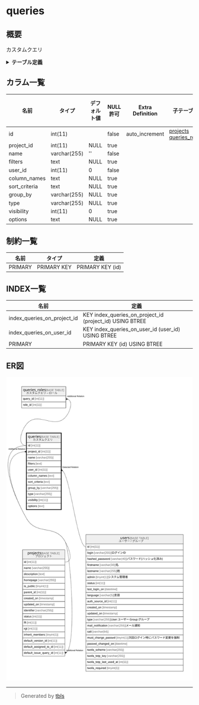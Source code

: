 # queries

## 概要

カスタムクエリ

<details>
<summary><strong>テーブル定義</strong></summary>

```sql
CREATE TABLE `queries` (
  `id` int(11) NOT NULL AUTO_INCREMENT,
  `project_id` int(11) DEFAULT NULL,
  `name` varchar(255) NOT NULL DEFAULT '',
  `filters` text DEFAULT NULL,
  `user_id` int(11) NOT NULL DEFAULT 0,
  `column_names` text DEFAULT NULL,
  `sort_criteria` text DEFAULT NULL,
  `group_by` varchar(255) DEFAULT NULL,
  `type` varchar(255) DEFAULT NULL,
  `visibility` int(11) DEFAULT 0,
  `options` text DEFAULT NULL,
  PRIMARY KEY (`id`),
  KEY `index_queries_on_project_id` (`project_id`),
  KEY `index_queries_on_user_id` (`user_id`)
) ENGINE=InnoDB AUTO_INCREMENT=[Redacted by tbls] DEFAULT CHARSET=utf8mb4
```

</details>

## カラム一覧

| 名前            | タイプ          | デフォルト値       | NULL許可   | Extra Definition | 子テーブル                                                     | 親テーブル                   | コメント     |
| ------------- | ------------ | ------------ | -------- | ---------------- | --------------------------------------------------------- | ----------------------- | -------- |
| id            | int(11)      |              | false    | auto_increment   | [projects](projects.md) [queries_roles](queries_roles.md) |                         |          |
| project_id    | int(11)      | NULL         | true     |                  |                                                           | [projects](projects.md) |          |
| name          | varchar(255) | ''           | false    |                  |                                                           |                         |          |
| filters       | text         | NULL         | true     |                  |                                                           |                         |          |
| user_id       | int(11)      | 0            | false    |                  |                                                           | [users](users.md)       |          |
| column_names  | text         | NULL         | true     |                  |                                                           |                         |          |
| sort_criteria | text         | NULL         | true     |                  |                                                           |                         |          |
| group_by      | varchar(255) | NULL         | true     |                  |                                                           |                         |          |
| type          | varchar(255) | NULL         | true     |                  |                                                           |                         |          |
| visibility    | int(11)      | 0            | true     |                  |                                                           |                         |          |
| options       | text         | NULL         | true     |                  |                                                           |                         |          |

## 制約一覧

| 名前      | タイプ         | 定義               |
| ------- | ----------- | ---------------- |
| PRIMARY | PRIMARY KEY | PRIMARY KEY (id) |

## INDEX一覧

| 名前                          | 定義                                                       |
| --------------------------- | -------------------------------------------------------- |
| index_queries_on_project_id | KEY index_queries_on_project_id (project_id) USING BTREE |
| index_queries_on_user_id    | KEY index_queries_on_user_id (user_id) USING BTREE       |
| PRIMARY                     | PRIMARY KEY (id) USING BTREE                             |

## ER図

![er](queries.svg)

---

> Generated by [tbls](https://github.com/k1LoW/tbls)
